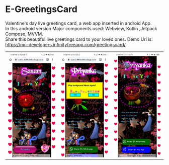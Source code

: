 # E-GreetingsCard
Valentine's day live greetings card, a web app inserted in android App.
<br>In this android version Major components used:  Webview, Kotlin ,Jetpack Compose, MVVM.
<br>Share this beautiful live greetings card to your loved ones.
Demo Url is:
https://mc-developers.infinityfreeapp.com/greetingscard/

<table style="width:100%">
  <tr>
    <td><img src="https://github.com/MayankChowdhary/E-GreetingsCard/blob/master/screenshots/Screenshot1.jpg" >
</td>
    <td><img src="https://github.com/MayankChowdhary/E-GreetingsCard/blob/master/screenshots/Screenshot2.jpg" >
</td>
    <td><img src="https://github.com/MayankChowdhary/E-GreetingsCard/blob/master/screenshots/Screenshot3.jpg" >
</td>
</tr>
</table>
